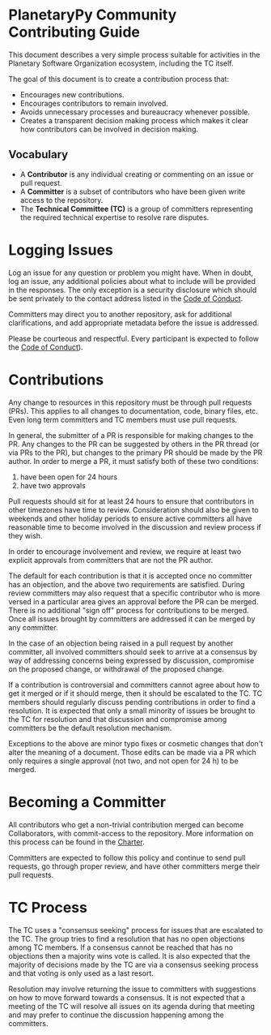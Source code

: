 # PlanetaryPy Community Contributing Guide

This document describes a very simple process suitable for activities
in the Planetary Software Organization ecosystem, including the TC
itself.

The goal of this document is to create a contribution process that:

* Encourages new contributions.
* Encourages contributors to remain involved.
* Avoids unnecessary processes and bureaucracy whenever possible.
* Creates a transparent decision making process which makes it clear how
contributors can be involved in decision making.


## Vocabulary

* A **Contributor** is any individual creating or commenting on an
	issue or pull request.
* A **Committer** is a subset of contributors who have been given
	write access to the repository.
* The **Technical Committee (TC)** is a group of committers representing
	the required technical expertise to resolve rare disputes.


# Logging Issues

Log an issue for any question or problem you might have. When in
doubt, log an issue, any additional policies about what to include
will be provided in the responses. The only exception is a security
disclosure which should be sent privately to the contact address
listed in the [Code of Conduct](Code-Of-Conduct.md).

Committers may direct you to another repository, ask for additional
clarifications, and add appropriate metadata before the issue is
addressed.

Please be courteous and respectful.  Every participant is expected
to follow the [Code of Conduct](Code-Of-Conduct.md)).

# Contributions

Any change to resources in this repository must be through pull
requests (PRs). This applies to all changes to documentation, code,
binary files, etc. Even long term committers and TC members must
use pull requests.

In general, the submitter of a PR is responsible for making changes
to the PR.  Any changes to the PR can be suggested by others in the
PR thread (or via PRs to the PR), but changes to the primary PR
should be made by the PR author.  In order to merge a PR, it must
satisfy both of these two conditions:

  1. have been open for 24 hours
  2. have two approvals

Pull requests should sit for at least 24 hours to ensure that
contributors in other timezones have time to review. Consideration
should also be given to weekends and other holiday periods to ensure
active committers all have reasonable time to become involved in
the discussion and review process if they wish.

In order to encourage involvement and review, we require at least
two explicit approvals from committers that are not the PR author.

The default for each contribution is that it is accepted once no
committer has an objection, and the above two requirements are
satisfied.  During review committers may also request that a specific
contributor who is more versed in a particular area gives an approval
before the PR can be merged. There is no additional "sign off"
process for contributions to be merged. Once all issues brought by
committers are addressed it can be merged by any committer.

In the case of an objection being raised in a pull request by another
committer, all involved committers should seek to arrive at a
consensus by way of addressing concerns being expressed by discussion,
compromise on the proposed change, or withdrawal of the proposed
change.

If a contribution is controversial and committers cannot agree about
how to get it merged or if it should merge, then it should be escalated
to the TC. TC members should regularly discuss pending contributions
in order to find a resolution. It is expected that only a small
minority of issues be brought to the TC for resolution and that
discussion and compromise among committers be the default resolution
mechanism.

Exceptions to the above are minor typo fixes or cosmetic changes
that don't alter the meaning of a document.  Those edits can be
made via a PR which only requires a single approval (not two, and
not open for 24 h) to be merged.


# Becoming a Committer

All contributors who get a non-trivial contribution merged can become
Collaborators, with commit-access to the repository.  More information
on this process can be found in the [Charter](Charter.md#collaborators).

Committers are expected to follow this policy and continue to send
pull requests, go through proper review, and have other committers
merge their pull requests.

# TC Process

The TC uses a "consensus seeking" process for issues that are
escalated to the TC.  The group tries to find a resolution that has
no open objections among TC members.  If a consensus cannot be
reached that has no objections then a majority wins vote is called.
It is also expected that the majority of decisions made by the TC
are via a consensus seeking process and that voting is only used
as a last resort.

Resolution may involve returning the issue to committers with
suggestions on how to move forward towards a consensus. It is not
expected that a meeting of the TC will resolve all issues on its
agenda during that meeting and may prefer to continue the discussion
happening among the committers.
